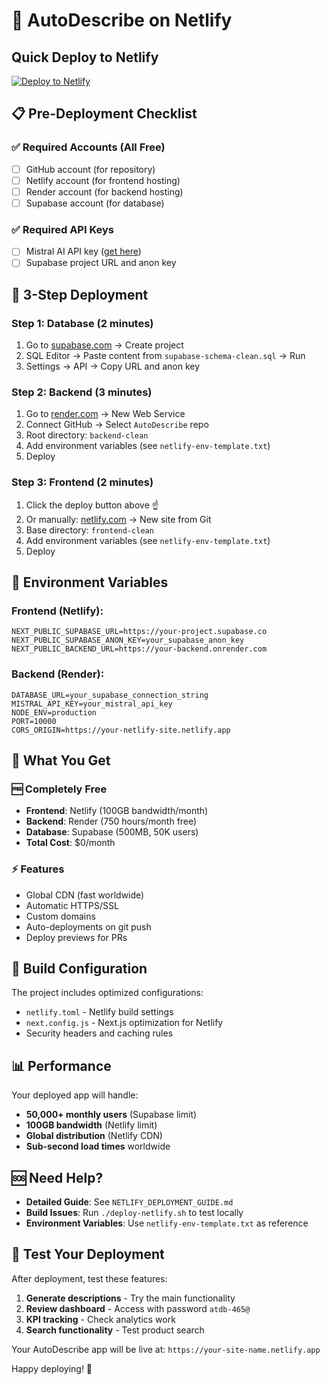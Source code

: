 # 🚀 AutoDescribe on Netlify

## Quick Deploy to Netlify

[![Deploy to Netlify](https://www.netlify.com/img/deploy/button.svg)](https://app.netlify.com/start/deploy?repository=https://github.com/Nimieeee/AutoDescribe&base=frontend-clean)

## 📋 Pre-Deployment Checklist

### ✅ Required Accounts (All Free)
- [ ] GitHub account (for repository)
- [ ] Netlify account (for frontend hosting)
- [ ] Render account (for backend hosting)
- [ ] Supabase account (for database)

### ✅ Required API Keys
- [ ] Mistral AI API key ([get here](https://console.mistral.ai/))
- [ ] Supabase project URL and anon key

## 🎯 3-Step Deployment

### Step 1: Database (2 minutes)
1. Go to [supabase.com](https://supabase.com) → Create project
2. SQL Editor → Paste content from `supabase-schema-clean.sql` → Run
3. Settings → API → Copy URL and anon key

### Step 2: Backend (3 minutes)
1. Go to [render.com](https://render.com) → New Web Service
2. Connect GitHub → Select `AutoDescribe` repo
3. Root directory: `backend-clean`
4. Add environment variables (see `netlify-env-template.txt`)
5. Deploy

### Step 3: Frontend (2 minutes)
1. Click the deploy button above ☝️
2. Or manually: [netlify.com](https://netlify.com) → New site from Git
3. Base directory: `frontend-clean`
4. Add environment variables (see `netlify-env-template.txt`)
5. Deploy

## 🔑 Environment Variables

### Frontend (Netlify):
```env
NEXT_PUBLIC_SUPABASE_URL=https://your-project.supabase.co
NEXT_PUBLIC_SUPABASE_ANON_KEY=your_supabase_anon_key
NEXT_PUBLIC_BACKEND_URL=https://your-backend.onrender.com
```

### Backend (Render):
```env
DATABASE_URL=your_supabase_connection_string
MISTRAL_API_KEY=your_mistral_api_key
NODE_ENV=production
PORT=10000
CORS_ORIGIN=https://your-netlify-site.netlify.app
```

## 🎉 What You Get

### 🆓 Completely Free
- **Frontend**: Netlify (100GB bandwidth/month)
- **Backend**: Render (750 hours/month free)
- **Database**: Supabase (500MB, 50K users)
- **Total Cost**: $0/month

### ⚡ Features
- Global CDN (fast worldwide)
- Automatic HTTPS/SSL
- Custom domains
- Auto-deployments on git push
- Deploy previews for PRs

## 🔧 Build Configuration

The project includes optimized configurations:
- `netlify.toml` - Netlify build settings
- `next.config.js` - Next.js optimization for Netlify
- Security headers and caching rules

## 📊 Performance

Your deployed app will handle:
- **50,000+ monthly users** (Supabase limit)
- **100GB bandwidth** (Netlify limit)
- **Global distribution** (Netlify CDN)
- **Sub-second load times** worldwide

## 🆘 Need Help?

- **Detailed Guide**: See `NETLIFY_DEPLOYMENT_GUIDE.md`
- **Build Issues**: Run `./deploy-netlify.sh` to test locally
- **Environment Variables**: Use `netlify-env-template.txt` as reference

## 🎯 Test Your Deployment

After deployment, test these features:
1. **Generate descriptions** - Try the main functionality
2. **Review dashboard** - Access with password `atdb-465@`
3. **KPI tracking** - Check analytics work
4. **Search functionality** - Test product search

Your AutoDescribe app will be live at: `https://your-site-name.netlify.app`

Happy deploying! 🚀